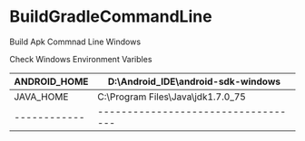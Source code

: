 # BuildGradleCommandLine

Build Apk Commnad Line Windows

Check Windows Environment Varibles 
 
|ANDROID_HOME|D:\Android_IDE\android-sdk-windows |
|------------|-----------------------------------|
|JAVA_HOME   |C:\Program Files\Java\jdk1.7.0_75  |
|------------|-----------------------------------|

